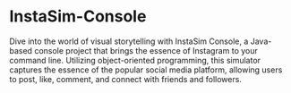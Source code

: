 # InstaSim-Console
Dive into the world of visual storytelling with InstaSim Console, a Java-based console project
that brings the essence of Instagram to your command line. Utilizing object-oriented programming,
this simulator captures the essence of the popular social media platform, allowing users to
post, like, comment, and connect with friends and followers.
